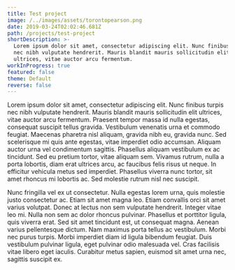 ```yaml
---
title: Test project
image: /../images/assets/torontopearson.png
date: 2019-03-24T02:02:46.681Z
path: /projects/test-project
shortDescription: >-
  Lorem ipsum dolor sit amet, consectetur adipiscing elit. Nunc finibus turpis
  nec nibh vulputate hendrerit. Mauris blandit mauris sollicitudin elit
  ultrices, vitae auctor arcu fermentum.
workInProgress: true
featured: false
theme: Default
reverse: false
---
```

Lorem ipsum dolor sit amet, consectetur adipiscing elit. Nunc finibus turpis nec nibh vulputate hendrerit. Mauris blandit mauris sollicitudin elit ultrices, vitae auctor arcu fermentum. Praesent tempor massa id nulla egestas, consequat suscipit tellus gravida. Vestibulum venenatis urna et commodo feugiat. Maecenas pharetra nisl aliquam, gravida nibh eu, gravida nunc. Sed scelerisque mi quis ante egestas, vitae imperdiet odio accumsan. Aliquam auctor urna vel condimentum sagittis. Phasellus aliquam vestibulum ex ac tincidunt. Sed eu pretium tortor, vitae aliquam sem. Vivamus rutrum, nulla a porta lobortis, diam erat ultrices arcu, ac faucibus felis risus ut neque. In efficitur vehicula metus sed imperdiet. Phasellus viverra nunc tortor, sit amet rhoncus mi lobortis ac. Sed molestie rutrum nisl nec suscipit.



Nunc fringilla vel ex ut consectetur. Nulla egestas lorem urna, quis molestie justo consectetur ac. Etiam sit amet magna leo. Etiam convallis orci sit amet varius volutpat. Donec at lectus non sem vulputate hendrerit. Integer vitae leo mi. Nulla non sem ac dolor rhoncus pulvinar. Phasellus et porttitor ligula, quis viverra erat. Sed sit amet tincidunt est, ut consequat magna. Aenean varius pellentesque dictum. Nam maximus porta tellus ac vestibulum. Morbi nec purus turpis. Morbi imperdiet diam id ligula bibendum feugiat. Duis vestibulum pulvinar ligula, eget pulvinar odio malesuada vel. Cras facilisis vitae libero eget iaculis. Curabitur metus sapien, euismod sit amet urna nec, sagittis suscipit ex.
